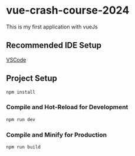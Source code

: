 # vue-crash-course-2024

This is my first application with vueJs

## Recommended IDE Setup

[VSCode](https://code.visualstudio.com/) 

## Project Setup

```sh
npm install
```

### Compile and Hot-Reload for Development

```sh
npm run dev
```

### Compile and Minify for Production

```sh
npm run build
```
